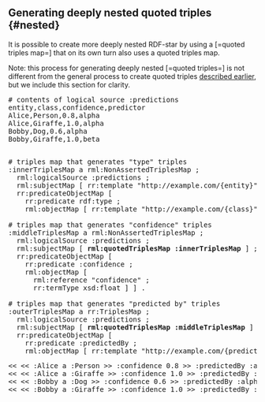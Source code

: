 ## Generating deeply nested quoted triples {#nested}

It is possible to create more deeply nested RDF-star by using a [=quoted triples map=] that on its own turn also uses a quoted triples map.

Note: this process for generating deeply nested [=quoted triples=] is not different from the general process to create quoted triples [described earlier](#quoted), but we include this section for clarity.

<pre class="ex-input">
# contents of logical source :predictions
entity,class,confidence,predictor
Alice,Person,0.8,alpha
Alice,Giraffe,1.0,alpha
Bobby,Dog,0.6,alpha
Bobby,Giraffe,1.0,beta
</pre>

<pre class="ex-mapping nohighlight"><!-- nohighlight because otherwise the bolding is lost and we don't use highlighting anyway-->
# triples map that generates "type" triples
:innerTriplesMap a rml:NonAssertedTriplesMap ;
  rml:logicalSource :predictions ;
  rml:subjectMap [ rr:template "http://example.com/{entity}" ] ;
  rr:predicateObjectMap [
    rr:predicate rdf:type ;
    rml:objectMap [ rr:template "http://example.com/{class}" ] ] ] .

# triples map that generates "confidence" triples
:middleTriplesMap a rml:NonAssertedTriplesMap ;
  rml:logicalSource :predictions ;
  rml:subjectMap [ <b>rml:quotedTriplesMap :innerTriplesMap</b> ] ;
  rr:predicateObjectMap [
    rr:predicate :confidence ;
    rml:objectMap [
      rml:reference "confidence" ;
      rr:termType xsd:float ] ] .

# triples map that generates "predicted by" triples
:outerTriplesMap a rr:TriplesMap ;
  rml:logicalSource :predictions ;
  rml:subjectMap [ <b>rml:quotedTriplesMap :middleTriplesMap</b> ] ;
  rr:predicateObjectMap [
    rr:predicate :predictedBy ;
    rml:objectMap [ rr:template "http://example.com/{predictor}" ] ] .
</pre>

<pre class="ex-output">
<< << :Alice a :Person >> :confidence 0.8 >> :predictedBy :alpha .
<< << :Alice a :Giraffe >> :confidence 1.0 >> :predictedBy :beta .
<< << :Bobby a :Dog >> :confidence 0.6 >> :predictedBy :alpha .
<< << :Bobby a :Giraffe >> :confidence 1.0 >> :predictedBy :beta .
</pre>
